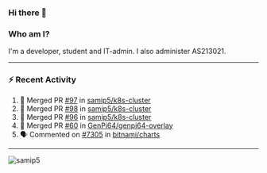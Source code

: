 ### Hi there 👋

### Who am I?
I'm a developer, student and IT-admin. I also administer AS213021.

---
### :zap: Recent Activity
<!--START_SECTION:activity-->
1. 🎉 Merged PR [#97](https://github.com/samip5/k8s-cluster/pull/97) in [samip5/k8s-cluster](https://github.com/samip5/k8s-cluster)
2. 🎉 Merged PR [#98](https://github.com/samip5/k8s-cluster/pull/98) in [samip5/k8s-cluster](https://github.com/samip5/k8s-cluster)
3. 🎉 Merged PR [#96](https://github.com/samip5/k8s-cluster/pull/96) in [samip5/k8s-cluster](https://github.com/samip5/k8s-cluster)
4. 🎉 Merged PR [#60](https://github.com/GenPi64/genpi64-overlay/pull/60) in [GenPi64/genpi64-overlay](https://github.com/GenPi64/genpi64-overlay)
5. 🗣 Commented on [#7305](https://github.com/bitnami/charts/issues/7305) in [bitnami/charts](https://github.com/bitnami/charts)
<!--END_SECTION:activity-->
---

<img align="center" src="https://github-readme-stats.vercel.app/api?username=samip5&show_icons=true" alt="samip5" />
